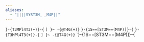 ```yaml
---
aliases:
  - "||||SYST3M_ _M4P||"
---
```

`}-{T3MPl4T3(+)}-{`
`] }~ -{@T4G(+)}`
`}-{1S==[ST3M==(M4P)]}-{`
`}-{T3MPl4T3(+)}-{`
`] }~ -{@T4G(+)}`
`}-{1S==[ST3M==(M4P)]}-{